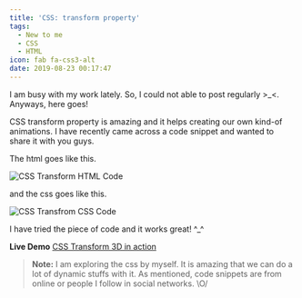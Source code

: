 ```yaml
---
title: 'CSS: transform property'
tags:
  - New to me
  - CSS
  - HTML
icon: fab fa-css3-alt
date: 2019-08-23 00:17:47
---
```



I am busy with my work lately. So, I could not able to post regularly >\_<. Anyways, here goes!

CSS transform property is amazing and it helps creating our own kind-of animations. I have recently came across a code snippet and wanted to share it with you guys.

The html goes like this.

![CSS Transform HTML Code](./css-transform-html.svg)

and the css goes like this.

![CSS Transfrom CSS Code](./css-transform-css.svg)

I have tried the piece of code and it works great! ^\_^

**Live Demo** [CSS Transform 3D in action](https://css-transform-3d.netlify.com/)

> **Note:** I am exploring the css by myself. It is amazing that we can do a lot of dynamic stuffs with it. As mentioned, code snippets are from online or people I follow in social networks. \O/

